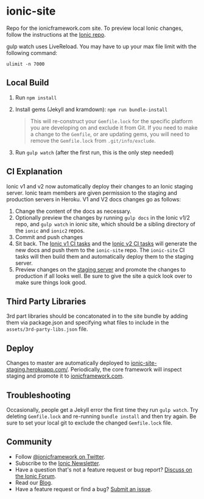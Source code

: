 ionic-site
==========

Repo for the ionicframework.com site.  To preview local Ionic changes, follow the instructions at the [Ionic repo](https://github.com/ionic-team/ionic#documentation).


gulp watch uses LiveReload. You may have to up your max file limit with the following command:

    ulimit -n 7000


## Local Build

1. Run `npm install`
2. Install gems (Jekyll and kramdown): `npm run bundle-install`

    > This will re-construct your `Gemfile.lock` for the specific platform you are developing on and exclude it from Git.  If you need to make a change to the `Gemfile`, or are updating gems, you will need to remove the `Gemfile.lock` from `.git/info/exclude`.

3. Run `gulp watch` (after the first run, this is the only step needed)


## CI Explanation

Ionic v1 and v2 now automatically deploy their changes to an Ionic staging server. Ionic team members are given permission to the staging and production servers in Heroku. V1 and V2 docs changes go as follows:

1. Change the content of the docs as necessary.
2. Optionally preview the changes by running `gulp docs` in the Ionic v1/2 repo, and `gulp watch` in ionic site, which should be a sibling directory of the `ionic` and `ionic2` repos.
3. Commit and push changes
4. Sit back. The [Ionic v1 CI tasks](https://circleci.com/gh/ionic-team/ionic) and the [Ionic v2 CI tasks](https://circleci.com/gh/ionic-team/ionic2) will generate the new docs and push them to the `ionic-site` repo. The `ionic-site` CI tasks will then build them and automatically deploy them to the staging server.
5. Preview changes on the [staging server](https://ionic-site-staging.herokuapp.com/) and promote the changes to production if all looks well. Be sure to give the site a quick look over to make sure things look good.


## Third Party Libraries

3rd part libraries should be concatonated in to the site bundle by adding them via package.json and specifying what files to include in the `assets/3rd-party-libs.json` file. 


## Deploy

Changes to master are automatically deployed to  [ionic-site-staging.herokuapp.com/](https://ionic-site-staging.herokuapp.com/). Periodically, the core framework will inspect staging and promote it to [ionicframework.com](https://ionicframework.com).


## Troubleshooting

Occasionally, people get a Jekyll error the first time they run `gulp watch`. Try deleting `Gemfile.lock` and re-running `bundle install` and then try again. Be sure to set your local git to exclude the changed `Gemfile.lock` file. 


## Community

* Follow [@ionicframework on Twitter](https://twitter.com/ionicframework).
* Subscribe to the [Ionic Newsletter](https://ionicframework.com/subscribe/).
* Have a question that's not a feature request or bug report? [Discuss on the Ionic Forum](https://forum.ionicframework.com/).
* Read our [Blog](https://ionicframework.com/blog/).
* Have a feature request or find a bug? [Submit an issue](https://github.com/ionic-team/ionic/issues).
